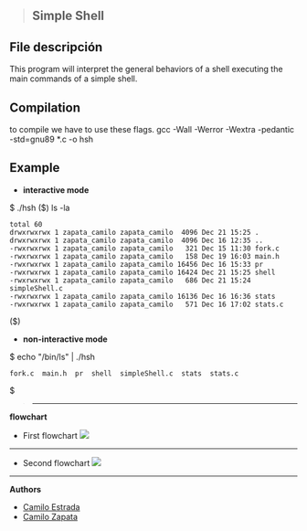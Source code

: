 


>Simple Shell
>---
**File descripción**
 ---
This program will interpret the general behaviors of a shell executing the main commands of a simple shell.

**Compilation**
---
to compile we have to use these flags.
gcc -Wall -Werror -Wextra -pedantic -std=gnu89 *.c -o hsh

**Example**
---
- **interactive mode**

$ ./hsh
($) ls -la

    total 60
    drwxrwxrwx 1 zapata_camilo zapata_camilo  4096 Dec 21 15:25 .
    drwxrwxrwx 1 zapata_camilo zapata_camilo  4096 Dec 16 12:35 ..
    -rwxrwxrwx 1 zapata_camilo zapata_camilo   321 Dec 15 11:30 fork.c
    -rwxrwxrwx 1 zapata_camilo zapata_camilo   158 Dec 19 16:03 main.h
    -rwxrwxrwx 1 zapata_camilo zapata_camilo 16456 Dec 16 15:33 pr
    -rwxrwxrwx 1 zapata_camilo zapata_camilo 16424 Dec 21 15:25 shell
    -rwxrwxrwx 1 zapata_camilo zapata_camilo   686 Dec 21 15:24 simpleShell.c
    -rwxrwxrwx 1 zapata_camilo zapata_camilo 16136 Dec 16 16:36 stats
    -rwxrwxrwx 1 zapata_camilo zapata_camilo   571 Dec 16 17:02 stats.c

($)
- **non-interactive mode**

$ echo "/bin/ls" | ./hsh

    fork.c  main.h  pr  shell  simpleShell.c  stats  stats.c
$

>---
**flowchart**
 - First flowchart
	<img src= https://blogger.googleusercontent.com/img/b/R29vZ2xl/AVvXsEisr5URAupB5cmsVMs2RpUoEw2aCmGM9b-Yk4BWBdkS1wdufTttC_LBkmt0N5BwhTj6uPnUUbSbJaPg_PvL19pPCoOBw7sQw1XtzdqlG2i8m4UOoKqjnqmXuVVT0pySfuAiX2n8Xo4tFlIFOX4RCRQgsQVwcsfbDky23leJHJdBjdt_gwpWsI6EGOdByA/s1325/simpleShell.jpg>
---
 - Second flowchart
	<img src = https://blogger.googleusercontent.com/img/b/R29vZ2xl/AVvXsEha868A8BtN8sQZTbavrMDwCDdS4WnKGmyJKOfyVpL8dyWYFpSN2LMRea0yvmKjAyBLqz88j6XY20azKtqxx0Ys3QBWqfnXUtq7u6JzVbkh2JYnw_Q9Yd_7ONXTuFTGVQ2_BkM_UBLsfqb8SKvULRir5IAf0WkR8W6R3yC8PjMm1xTs3NnRuWLNfPQi4A/s2901/Diagrama%20de%20flujo%20shell%20-%20Corriente.jpeg>
---
**Authors**
 
 - <a href = "https://github.com/cestrad5">Camilo Estrada<a>
 - <a href = "https://github.com/ZapataCamilo">Camilo Zapata<a>

